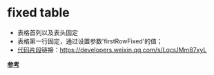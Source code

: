 # fixed table
- 表格首列以及表头固定
- 表格第一行固定，通过设置参数'firstRowFixed'的值；
- [代码片段](https://developers.weixin.qq.com/miniprogram/dev/devtools/minicode.html)链接：https://developers.weixin.qq.com/s/LqcrJMm87xyL

**[参考](https://www.jb51.net/article/216535.htm)**